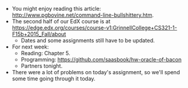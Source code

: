 * You might enjoy reading this article: 
  <http://www.pgbovine.net/command-line-bullshittery.htm>.
* The second half of our EdX course is at
  <https://edge.edx.org/courses/course-v1:GrinnellCollege+CS321-1-F15b+2015_Fall/about>
    * Dates and some assignments still have to be updated.
* For next week:
    * Reading: Chapter 5.
    * Programming: <https://github.com/saasbook/hw-oracle-of-bacon>
    * Partners tonight.
* There were a lot of problems on today's assignment, so we'll spend some 
  time going through it today.
